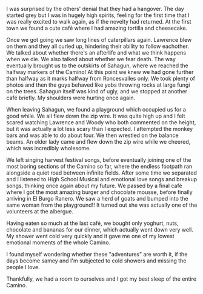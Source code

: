 I was surprised by the others' denial that they had a hangover. The day started grey but I was in hugely high spirits, feeling for the first time that I was really excited to walk again, as if the novelty had returned. At the first town we found a cute café where I had amazing tortilla and cheesecake.

Once we got going we saw long lines of caterpillars again. Lawrence blew on them and they all curled up, hindering their ability to follow eachother. We talked about whether there's an afterlife and what we think happens when we die. We also talked about whether we fear death. The way eventually brought us to the outskirts of Sahagun, where we reached the halfway markers of the Camino! At this point we knew we had gone further than halfway as it marks halfway from Roncesvalles only. We took plenty of photos and then the guys behaved like yobs throwing rocks at large fungi on the trees. Sahagun itself was kind of ugly, and we stopped at another café briefly. My shoulders were hurting once again.

When leaving Sahagun, we found a playground which occupied us for a good while. We all flew down the zip wire. It was quite high up and I felt scared watching Lawrence and Woody who both commented on the height, but it was actually a lot less scary than I expected. I attempted the monkey bars and was able to do about four. We then wrestled on the balance beams. An older lady came and flew down the zip wire while we cheered, which was incredibly wholesome.

We left singing harvest festival songs, before eventually joining one of the most boring sections of the Camino so far, where the endless footpath ran alongside a quiet road between infinite fields. After some time we separated and I listened to High School Musical and emotional love songs and breakup songs, thinking once again about my future. We passed by a final café where I got the most amazing burger and chocolate mousse, before finally arriving in El Burgo Ranero. We saw a herd of goats and bumped into the same woman from the playground!! It turned out she was actually one of the volunteers at the albergue.

Having eaten so much at the last café, we bought only yoghurt, nuts, chocolate and bananas for our dinner, which actually went down very well. My shower went cold very quickly and it gave me one of my lowest emotional moments of the whole Camino.

I found myself wondering whether these "adventures" are worth it, if the days become samey and I'm subjected to cold showers and missing the people I love.

Thankfully, we had a room to ourselves and I got my best sleep of the entire Camino.